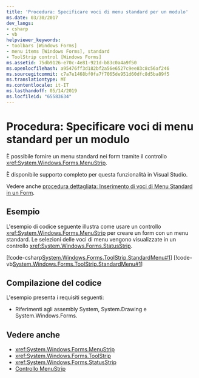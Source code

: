 ```yaml
---
title: 'Procedura: Specificare voci di menu standard per un modulo'
ms.date: 03/30/2017
dev_langs:
- csharp
- vb
helpviewer_keywords:
- toolbars [Windows Forms]
- menu items [Windows Forms], standard
- ToolStrip control [Windows Forms]
ms.assetid: 75db9126-e70c-4e81-921d-b83c0a4a9f50
ms.openlocfilehash: a95476ff3d182bf2a56e6527c9ee83c8c56af246
ms.sourcegitcommit: c7a7e1468bf0fa7f7065de951d60dfc8d5ba89f5
ms.translationtype: MT
ms.contentlocale: it-IT
ms.lasthandoff: 05/14/2019
ms.locfileid: "65583634"
---
```

# <a name="how-to-provide-standard-menu-items-to-a-form"></a>Procedura: Specificare voci di menu standard per un modulo
È possibile fornire un menu standard nei form tramite il controllo <xref:System.Windows.Forms.MenuStrip>.  
  
 È disponibile supporto completo per questa funzionalità in Visual Studio.  
  
 Vedere anche [procedura dettagliata: Inserimento di voci di Menu Standard in un Form](walkthrough-providing-standard-menu-items-to-a-form.md).  
  
## <a name="example"></a>Esempio  
 L'esempio di codice seguente illustra come usare un controllo <xref:System.Windows.Forms.MenuStrip> per creare un form con un menu standard. Le selezioni delle voci di menu vengono visualizzate in un controllo <xref:System.Windows.Forms.StatusStrip>.  
  
 [!code-csharp[System.Windows.Forms.ToolStrip.StandardMenu#1](~/samples/snippets/csharp/VS_Snippets_Winforms/System.Windows.Forms.ToolStrip.StandardMenu/CS/Form1.cs#1)]
 [!code-vb[System.Windows.Forms.ToolStrip.StandardMenu#1](~/samples/snippets/visualbasic/VS_Snippets_Winforms/System.Windows.Forms.ToolStrip.StandardMenu/VB/Form1.vb#1)]  
  
## <a name="compiling-the-code"></a>Compilazione del codice  
 L'esempio presenta i requisiti seguenti:  
  
- Riferimenti agli assembly System, System.Drawing e System.Windows.Forms.  
  
## <a name="see-also"></a>Vedere anche

- <xref:System.Windows.Forms.MenuStrip>
- <xref:System.Windows.Forms.ToolStrip>
- <xref:System.Windows.Forms.StatusStrip>
- [Controllo MenuStrip](menustrip-control-windows-forms.md)
